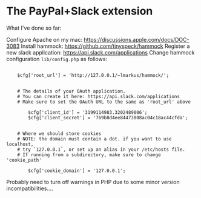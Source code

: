 # The PayPal+Slack extension


What I've done so far:

Configure Apache on my mac:  https://discussions.apple.com/docs/DOC-3083
Install hammock: https://github.com/tinyspeck/hammock
Register a new slack application: https://api.slack.com/applications
Change hammock configuration `lib/config.php` as follows:

```

	$cfg['root_url'] = 'http://127.0.0.1/~lmarkus/hammock/';


	# The details of your OAuth application.
	# You can create it here: https://api.slack.com/applications
	# Make sure to set the OAuth URL to the same as 'root_url' above

        $cfg['client_id'] = '3199114983.3202489006';
        $cfg['client_secret'] = '769b8d4ee84473808ac04c18ac44cfda';


	# Where we should store cookies
	# NOTE: the domain must contain a dot. if you want to use localhost,
	# try `127.0.0.1`, or set up an alias in your /etc/hosts file.
	# If running from a subdirectory, make sure to change 'cookie_path'

        $cfg['cookie_domain'] = '127.0.0.1';

```

Probably need to turn off warnings in PHP due to some minor version incompatibilities....
